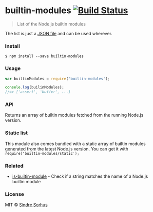 # builtin-modules [![Build Status](https://travis-ci.org/sindresorhus/builtin-modules.svg?branch=master)](https://travis-ci.org/sindresorhus/builtin-modules)

> List of the Node.js builtin modules

The list is just a [JSON file](builtin-modules.json) and can be used wherever.


###  Install

```
$ npm install --save builtin-modules
```


###  Usage

```js
var builtinModules = require('builtin-modules');

console.log(builinModules);
//=> ['assert', 'buffer', ...]
```


###  API

Returns an array of builtin modules fetched from the running Node.js version.

### Static list

This module also comes bundled with a static array of builtin modules generated from the latest Node.js version. You can get it with `require('builtin-modules/static');`


###  Related

- [is-builtin-module](https://github.com/sindresorhus/is-builtin-module) - Check if a string matches the name of a Node.js builtin module


###  License

MIT © [Sindre Sorhus](http://sindresorhus.com)
